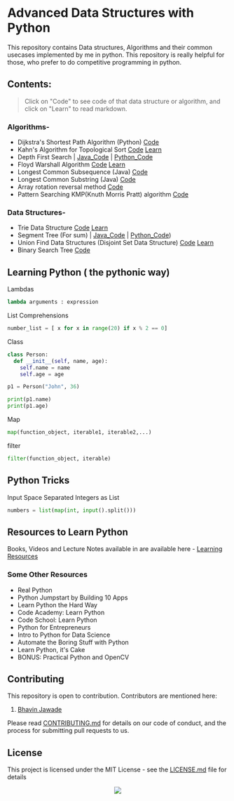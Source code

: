 # Advanced Data Structures with Python

This repository contains Data structures, Algorithms and their common usecases implemented by me in python. This repository is really helpful for those, who prefer to do competitive programming in python. 

## Contents:

> Click on "Code" to see code of that data structure or algorithm, and click on "Learn" to read markdown.

### Algorithms-

* Dijkstra's Shortest Path Algorithm (Python) [Code](Dijkstra_Shortest_Path_Algo/DijkstraShortestReach.py)
* Kahn's Algorithm for Topological Sort [Code](Kahns_Algorithm_Topologicalsort/Kahns_Algo_Topologicalsort.py)  [Learn](Kahns_Algorithm_Topologicalsort/Kahns_Algo_Topologicalsort.md)
* Depth First Search | [Java_Code](DFS(Java%20&%20Python)/DFS.java) | [Python_Code](DFS(Java%20&%20Python)/DFS.py)
* Floyd Warshall Algorithm [Code](Floyd_Warshall_Algorithm/Floyd_Warshall_Algorithm.py) [Learn](Floyd_Warshall_Algorithm/Floyd_Warshall_Algorithm.md)
* Longest Common Subsequence (Java) [Code](Longest_Common_Subsequence(Java)/LongestCommonSubsequence.java)
* Longest Common Substring (Java) [Code](Longest_Common_Substring(Java)/LongestCommonSubstring.java)
* Array rotation reversal method [Code](Array_rotation_reversal%20method/ArrayRotation_ReversalMethod.py)
* Pattern Searching KMP(Knuth Morris Pratt) algorithm [Code](Pattern_searching%20KMP(Knuth%20Morris%20Pratt)_algo/KmpAlgo.py)

### Data Structures-
* Trie Data Structure [Code](Trie_Data_Structure/Trie_Data_Structure.py) [Learn](Trie_Data_Structure/Trie_Data_Structure.md) 
* Segment Tree (For sum) | [Java_Code](Segment_Tree_For_sum_(Java%20&%20Python)/SegmentTree_sum.java) | [Python_Code](Segment_Tree_For_sum_(Java%20&%20Python)/segment_Tree.py)) 
* Union Find Data Structures (Disjoint Set Data Structure) [Code](Disjoint_sets/UnionFindDS.py) [Learn](Disjoint_sets/Disjoint_Sets.md)
* Binary Search Tree [Code](Binary_Search_Tree/BST.py)

## Learning Python ( the pythonic way)

Lambdas <br>
```python
lambda arguments : expression
```

List Comprehensions <br>
```python
number_list = [ x for x in range(20) if x % 2 == 0]
```

Class <br>
```python
class Person:
  def __init__(self, name, age):
    self.name = name
    self.age = age

p1 = Person("John", 36)

print(p1.name)
print(p1.age)
```
Map <br>
```python
map(function_object, iterable1, iterable2,...)
```

filter <br>
```python
filter(function_object, iterable)
```
## Python Tricks

Input Space Separated Integers as List<br>
```python
numbers = list(map(int, input().split()))
```


## Resources to Learn Python

Books, Videos and Lecture Notes available in are available here - [Learning Resources](https://github.com/bhavinjawade/Advanced-Data-Structures-with-Python/tree/master/Learning%20Resources)

### Some Other Resources 

* Real Python
* Python Jumpstart by Building 10 Apps
* Learn Python the Hard Way
* Code Academy: Learn Python
* Code School: Learn Python
* Python for Entrepreneurs
* Intro to Python for Data Science
* Automate the Boring Stuff with Python
* Learn Python, it's Cake
* BONUS: Practical Python and OpenCV
 

## Contributing

This repository is open to contribution.
Contributors are mentioned here:  

1) [Bhavin Jawade](https://www.linkedin.com/in/bhavinjawade/)

Please read [CONTRIBUTING.md](https://gist.github.com/PurpleBooth/b24679402957c63ec426) for details on our code of conduct, and the process for submitting pull requests to us.

## License

This project is licensed under the MIT License - see the [LICENSE.md](LICENSE.md) file for details

<div style="text-align:center"><img src ="http://www.pngall.com/wp-content/uploads/2016/05/Python-Logo-PNG-Image.png" /></div>
